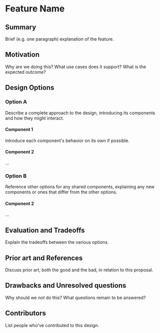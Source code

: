 Feature Name
==========================

Summary
-------

Brief (e.g. one paragraph) explanation of the feature.

Motivation
----------

Why are we doing this?
What use cases does it support?
What is the expected outcome?

Design Options
--------------

### Option A

Describe a complete approach to the design, introducing its components
and how they might interact.

#### Component 1

Introduce each component's behavior on its own if possible.

#### Component 2

...

### Option B

Reference other options for any shared components, explaining any new
components or ones that differ from the other options.

#### Component 2

...

Evaluation and Tradeoffs
--------------

Explain the tradeoffs between the various options.

Prior art and References
---------

Discuss prior art, both the good and the bad, in relation to this proposal.

Drawbacks and Unresolved questions
----------------------------------

Why should we *not* do this?
What questions remain to be answered?

Contributors
------------

List people who've contributed to this design.
